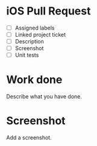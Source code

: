# iOS Pull Request
- [ ] Assigned labels
- [ ] Linked project ticket
- [ ] Description
- [ ] Screenshot
- [ ] Unit tests

# Work done
Describe what you have done.

# Screenshot
Add a screenshot.